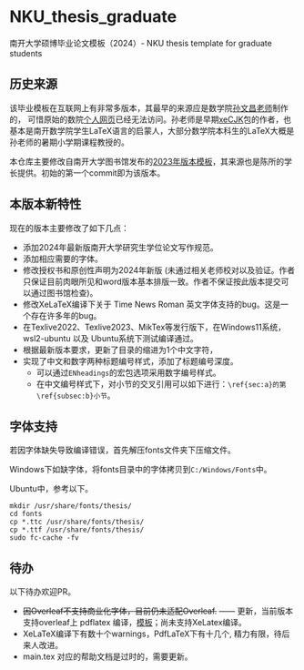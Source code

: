 # NKU_thesis_graduate
南开大学硕博毕业论文模板（2024）- NKU thesis template for graduate students

## 历史来源
该毕业模板在互联网上有非常多版本，其最早的来源应是数学院[孙文昌老师](https://my.nankai.edu.cn/sms/swc/list.htm)制作的， 可惜原始的数院[个人网页](http://222.30.48.141/~sunwch/)已经无法访问。孙老师是早期[xeCJK](https://ctan.org/pkg/xecjk)包的作者，也基本是南开数学院学生LaTeX语言的启蒙人，大部分数学院本科生的LaTeX大概是孙老师的暑期小学期课程教授的。

本仓库主要修改自南开大学图书馆发布的[2023年版本模板](https://libpaper.nankai.edu.cn/newlist.action?encid=58)，其来源也是陈所的学长提供。初始的第一个commit即为该版本。

## 本版本新特性

现在的版本主要修改了如下几点：

- 添加2024年最新版南开大学研究生学位论文写作规范。
- 添加相应需要的字体。
- 修改授权书和原创性声明为2024年新版 (未通过相关老师校对以及验证。作者只保证目前肉眼所见和word版本基本排版一致。作者不保证按此版本提交可以通过图书馆检查)。
- 修改XeLaTeX编译下关于 Time News Roman 英文字体支持的bug。这是一个存在许多年的bug。
- 在Texlive2022、Texlive2023、MikTex等发行版下，在Windows11系统，wsl2-ubuntu 以及 Ubuntu系统下测试编译通过。
- 根据最新版本要求，更新了目录的缩进为1个中文字符，
- 实现了中文和数字两种标题编号样式，添加了标题编号深度。
    - 可以通过```ENheadings```的宏包选项采用数字编号样式。
    - 在中文编号样式下，对小节的交叉引用可以如下进行：```\ref{sec:a}的第\ref{subsec:b}小节```。

## 字体支持

若因字体缺失导致编译错误，首先解压fonts文件夹下压缩文件。

Windows下如缺字体，将fonts目录中的字体拷贝到```C:/Windows/Fonts```中。

Ubuntu中，参考以下。
```
mkdir /usr/share/fonts/thesis/
cd fonts
cp *.ttc /usr/share/fonts/thesis/
cp *.ttf /usr/share/fonts/thesis/
sudo fc-cache -fv
```

## 待办
以下待办欢迎PR。
- ~~因Overleaf不支持商业化字体，目前仍未适配Overleaf.~~ —— 更新，当前版本支持overleaf上 pdflatex 编译，[模板](https://www.overleaf.com/read/rytpskmrrhjc#f350c6)；尚未支持XeLatex编译。
- XeLaTeX编译下有数十个warnings，PdfLaTeX下有十几个, 精力有限，待后来人改进。
- main.tex 对应的帮助文档是过时的，需要更新。